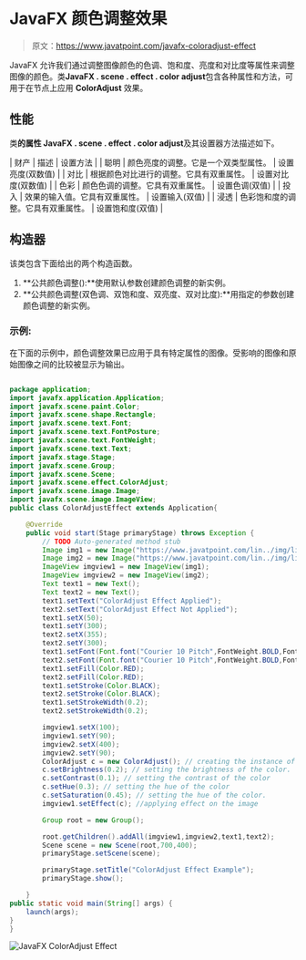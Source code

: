 # JavaFX 颜色调整效果

> 原文：<https://www.javatpoint.com/javafx-coloradjust-effect>

JavaFX 允许我们通过调整图像颜色的色调、饱和度、亮度和对比度等属性来调整图像的颜色。类**JavaFX . scene . effect . color adjust**包含各种属性和方法，可用于在节点上应用 **ColorAdjust** 效果。

## 性能

类**的属性 JavaFX . scene . effect . color adjust**及其设置器方法描述如下。

| 财产 | 描述 | 设置方法 |
| 聪明 | 颜色亮度的调整。它是一个双类型属性。 | 设置亮度(双数值) |
| 对比 | 根据颜色对比进行的调整。它具有双重属性。 | 设置对比度(双数值) |
| 色彩 | 颜色色调的调整。它具有双重属性。 | 设置色调(双值) |
| 投入 | 效果的输入值。它具有双重属性。 | 设置输入(双值) |
| 浸透 | 色彩饱和度的调整。它具有双重属性。 | 设置饱和度(双值) |

## 构造器

该类包含下面给出的两个构造函数。

1.  **公共颜色调整():**使用默认参数创建颜色调整的新实例。
2.  **公共颜色调整(双色调、双饱和度、双亮度、双对比度):**用指定的参数创建颜色调整的新实例。

### 示例:

在下面的示例中，颜色调整效果已应用于具有特定属性的图像。受影响的图像和原始图像之间的比较被显示为输出。

```java

package application;
import javafx.application.Application;
import javafx.scene.paint.Color;
import javafx.scene.shape.Rectangle;
import javafx.scene.text.Font;
import javafx.scene.text.FontPosture;
import javafx.scene.text.FontWeight;
import javafx.scene.text.Text;
import javafx.stage.Stage;
import javafx.scene.Group;
import javafx.scene.Scene;
import javafx.scene.effect.ColorAdjust;
import javafx.scene.image.Image;
import javafx.scene.image.ImageView;
public class ColorAdjustEffect extends Application{

	@Override
	public void start(Stage primaryStage) throws Exception {
		// TODO Auto-generated method stub
		Image img1 = new Image("https://www.javatpoint.com/lin../img/linux-first.png");
		Image img2 = new Image("https://www.javatpoint.com/lin../img/linux-first.png");
		ImageView imgview1 = new ImageView(img1);
		ImageView imgview2 = new ImageView(img2);
		Text text1 = new Text();
		Text text2 = new Text();
		text1.setText("ColorAdjust Effect Applied");
		text2.setText("ColorAdjust Effect Not Applied");
		text1.setX(50);
		text1.setY(300);
		text2.setX(355);
		text2.setY(300);
		text1.setFont(Font.font("Courier 10 Pitch",FontWeight.BOLD,FontPosture.REGULAR,16));
		text2.setFont(Font.font("Courier 10 Pitch",FontWeight.BOLD,FontPosture.REGULAR,16));
		text1.setFill(Color.RED);
		text2.setFill(Color.RED);
		text1.setStroke(Color.BLACK);
		text2.setStroke(Color.BLACK);
		text1.setStrokeWidth(0.2);
		text2.setStrokeWidth(0.2);

		imgview1.setX(100);
		imgview1.setY(90);
		imgview2.setX(400);
		imgview2.setY(90);
		ColorAdjust c = new ColorAdjust(); // creating the instance of the ColorAdjust effect. 
		c.setBrightness(0.2); // setting the brightness of the color. 
		c.setContrast(0.1); // setting the contrast of the color
		c.setHue(0.3); // setting the hue of the color
		c.setSaturation(0.45); // setting the hue of the color. 
		imgview1.setEffect(c); //applying effect on the image

		Group root = new Group();

		root.getChildren().addAll(imgview1,imgview2,text1,text2);
		Scene scene = new Scene(root,700,400);
		primaryStage.setScene(scene);

		primaryStage.setTitle("ColorAdjust Effect Example");
		primaryStage.show();

	}
public static void main(String[] args) {
	launch(args);
}
}

```

![JavaFX ColorAdjust Effect](../img/ea78aaf058678b9541f8b77334437639.png)